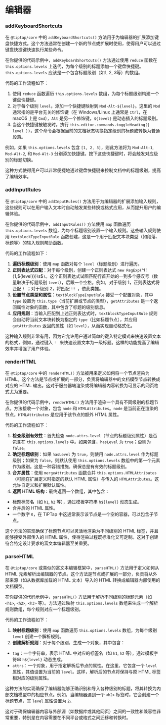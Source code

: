 # 编辑器

### addKeyboardShortcuts

在 `@tiptap/core` 中的 `addKeyboardShortcuts()` 方法用于为编辑器的扩展添加键盘快捷方式。这个方法通常在创建一个新的节点或扩展时使用，使得用户可以通过键盘快捷键快速执行某些命令。

在你提供的代码示例中，`addKeyboardShortcuts()` 方法通过使用 `reduce` 函数在 `this.options.levels` 上迭代，为每个级别的标题添加一个键盘快捷键。`this.options.levels` 应该是一个包含标题级别（如1, 2, 3等）的数组。

代码的工作流程如下：

1. 使用 `reduce` 函数遍历 `this.options.levels` 数组，为每个标题级别构建一个键盘快捷键。
2. 对于每个级别 `level`，添加一个快捷键映射到 `Mod-Alt-${level}`。这里的 `Mod` 通常指的是平台无关的修饰键（在 Windows/Linux 上通常是 `Ctrl`，在 macOS 上是 `Cmd`），`Alt` 是另一个修饰键，`${level}` 是动态插入的标题级别。
3. 当这个快捷键被触发时，执行 `this.editor.commands.toggleHeading({ level })`，这个命令会根据当前的文档状态切换指定级别的标题或转换为普通段落。

例如，如果 `this.options.levels` 包含 `[1, 2, 3]`，则此方法将为 `Mod-Alt-1`, `Mod-Alt-2`, 和 `Mod-Alt-3` 分别添加快捷键。按下这些快捷键时，将会触发对应级别的标题切换。

这种方式使得用户可以非常便捷地通过键盘快捷键来控制文档中的标题级别，提高了编辑效率。

### addInputRules

在 `@tiptap/core` 中的 `addInputRules()` 方法用于为编辑器的扩展添加输入规则，这些规则可以在用户输入文本时自动触发某些转换或格式应用，从而提升用户的编辑体验。

在你提供的代码示例中，`addInputRules()` 方法使用 `map` 函数遍历 `this.options.levels` 数组，为每个标题级别设置一个输入规则。这些输入规则使用 `textblockTypeInputRule` 函数创建，这是一个用于匹配文本块类型（如段落、标题等）的输入规则帮助函数。

代码的工作流程如下：

1. **遍历标题级别**：使用 `map` 函数对每个 `level`（标题级别）进行遍历。
2. **正则表达式匹配**：对于每个级别，创建一个正则表达式 `new RegExp(`^(!{1,${level}})\\s$`)`。这个正则表达式试图匹配行首开始的一到多个感叹号（数量取决于标题级别 `level`），后跟一个空格。例如，对于级别 1，正则表达式将匹配 `! `；对于级别 2，将匹配 `!! `，依此类推。
3. **设置节点类型和属性**：`textblockTypeInputRule` 接受一个配置对象，其中 `type` 设置为 `this.type`（当前扩展或节点的类型），`getAttributes` 是一个返回属性对象的函数，其中包含了标题的级别信息。
4. **应用规则**：当输入匹配到上述正则表达式时，`textblockTypeInputRule` 规则会自动将当前文本块转换为指定的 `type`（比如标题节点），并应用 `getAttributes` 返回的属性（如 `level`），从而实现自动格式化。

这种输入规则非常有用，因为它允许用户通过简单的键入特定模式来快速设置文本的格式，例如，通过键入 `! ` 来快速设置文本为一级标题。这样的功能提高了编辑效率并增强了用户体验。

### renderHTML

在 `@tiptap/core` 中的 `renderHTML()` 方法被用来定义如何将一个节点渲染为 HTML。这个方法是节点或扩展的一部分，负责将编辑器中的文档模型节点转换成对应的 HTML 输出。这对于服务器端渲染或将编辑器内容转换为可显示的网页格式尤为重要。

在你提供的代码示例中，`renderHTML()` 方法用于渲染一个具有不同级别的标题节点。方法接收一个对象，包含 `node` 和 `HTMLAttributes`。`node` 是当前正在渲染的节点，`HTMLAttributes` 是应用于该节点的额外 HTML 属性。

代码的工作流程如下：

1. **检查级别有效性**：首先检查 `node.attrs.level`（节点的标题级别属性）是否包含在 `this.options.levels` 中。如果包含，`hasLevel` 为 `true`；否则为 `false`。
2. **确定标题级别**：如果 `hasLevel` 为 `true`，则使用 `node.attrs.level` 作为标题级别；如果为 `false`，则默认使用 `this.options.levels` 数组中的第一个元素作为级别。这是一种容错措施，确保总是有有效的标题级别。
3. **合并属性**：使用 `mergeAttributes` 函数合并 `this.options.HTMLAttributes`（可能在扩展定义时指定的默认 HTML 属性）与传入的 `HTMLAttributes`。这允许自定义和扩展默认属性。
4. **返回 HTML 结构**：最终返回一个数组，其中包含：
  - 标题标签名（如 `h1`, `h2` 等），通过模板字符串 `h${level}` 动态生成。
  - 合并后的 HTML 属性。
  - 一个数字 `0`，在 TiPTap 中这通常表示该节点是一个空的容器，可以包含子节点。

这个方法的实现确保了标题节点可以灵活地渲染为不同级别的 HTML 标签，并且能够接受外部传入的 HTML 属性，使得渲染过程既标准化又可定制。这对于创建符合特定设计要求的富文本编辑器至关重要。


### parseHTML

在 `@tiptap/core` 或类似的富文本编辑框架中，`parseHTML()` 方法用于定义如何从 HTML 元素解析出编辑器的节点。这个方法是节点或扩展的一部分，负责将从外部来源（如从数据库加载的 HTML 文本）导入的 HTML 转换成编辑器内部使用的文档模型。

在你提供的代码示例中，`parseHTML()` 方法用于解析不同级别的标题元素（如 `<h1>`, `<h2>`, `<h3>` 等）。方法通过映射 `this.options.levels` 数组来生成一个解析规则数组，每个规则对应一个标题级别。

代码的工作流程如下：

1. **映射标题级别**：使用 `map` 函数遍历 `this.options.levels` 数组，为每个级别 `level` 创建一个解析规则。
2. **创建解析规则**：对于每个级别，生成一个对象，其中包含：
  - `tag`：一个字符串，表示 HTML 中对应的标签名（如 `h1`, `h2` 等），通过模板字符串 `h${level}` 动态生成。
  - `attrs`：一个对象，用于指定解析后节点的属性。在这里，它包含一个 `level` 属性，其值设置为当前的 `level`。这样，解析后的节点将保持与原 HTML 标签相对应的级别属性。

这种方法的实现确保了编辑器能够正确识别和导入各种级别的标题，将其转换为内部文档模型中的相应节点。例如，当编辑器遇到一个 `<h2>` 标签时，它会创建一个标题节点，其 `level` 属性设置为 `2`。

这对于确保编辑器内容与外部源（如数据库或其他网页）之间的一致性和兼容性非常重要，特别是在内容需要在不同平台或格式之间迁移和转换时。

